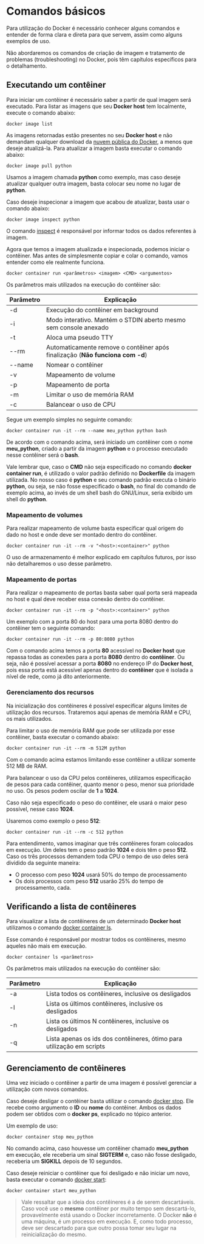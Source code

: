 # Comandos básicos

Para utilização do Docker é necessário conhecer alguns comandos e entender de forma clara e direta para que servem, assim como alguns exemplos de uso.

Não abordaremos os comandos de criação de imagem e tratamento de problemas (troubleshooting) no Docker, pois têm capítulos específicos para o detalhamento.

## Executando um contêiner

Para iniciar um contêiner é necessário saber a partir de qual imagem será executado. Para listar as imagens que seu **Docker host** tem localmente, execute o comando abaixo:

```
docker image list
```

As imagens retornadas estão presentes no seu **Docker host** e não demandam qualquer download da [nuvem pública do Docker](https://hub.docker.com), a menos que deseje atualizá-la. Para atualizar a imagem basta executar o comando abaixo:

```
docker image pull python
```

Usamos a imagem chamada **python** como exemplo, mas caso deseje atualizar qualquer outra imagem, basta colocar seu nome no lugar de **python**.

Caso deseje inspecionar a imagem que acabou de atualizar, basta usar o comando abaixo:

```
docker image inspect python
```
O comando [inspect](https://docs.docker.com/engine/reference/commandline/inspect/) é responsável por informar todos os dados referentes à imagem.

Agora que temos a imagem atualizada e inspecionada, podemos iniciar o contêiner. Mas antes de simplesmente copiar e colar o comando, vamos entender como ele realmente funciona.

```
docker container run <parâmetros> <imagem> <CMD> <argumentos>
```

Os parâmetros mais utilizados na execução do contêiner são:

|Parâmetro   | Explicação                                                                   |
|------------|------------------------------------------------------------------------------|
|-d          | Execução do contêiner em background                                          |
|-i          | Modo interativo. Mantém o STDIN aberto mesmo sem console anexado             |
|-t          | Aloca uma pseudo TTY                                                         |
|--rm        | Automaticamente remove o contêiner após finalização (**Não funciona com -d**) |
|--name      | Nomear o contêiner                                                           |
|-v          | Mapeamento de volume                                                         |
|-p          | Mapeamento de porta                                                           |
|-m          | Limitar o uso de memória RAM                                                 |
|-c          | Balancear o uso de CPU                                                       |

Segue um exemplo simples no seguinte comando:

```
docker container run -it --rm --name meu_python python bash
```
De acordo com o comando acima, será iniciado um contêiner com o nome **meu_python**, criado a partir da imagem **python** e o processo executado nesse contêiner será o **bash**.

Vale lembrar que, caso o **CMD** não seja especificado no comando **docker container run**, é utilizado o valor padrão definido no **Dockerfile** da imagem utilizada. No nosso caso é **python** e seu comando padrão executa o binário **python**, ou seja, se não fosse especificado o **bash**, no final do comando de exemplo acima, ao invés de um shell bash do GNU/Linux, seria exibido um shell do **python**.

### Mapeamento de volumes

Para realizar mapeamento de volume basta especificar qual origem do dado no host e onde deve ser montado dentro do contêiner.

```
docker container run -it --rm -v "<host>:<container>" python
```
O uso de armazenamento é melhor explicado em capítulos futuros, por isso não detalharemos o uso desse parâmetro.

### Mapeamento de portas

Para realizar o mapeamento de portas basta saber qual porta será mapeada no host e qual deve receber essa conexão dentro do contêiner.

```
docker container run -it --rm -p "<host>:<container>" python
```
Um exemplo com a porta 80 do host para uma porta 8080 dentro do contêiner tem o seguinte comando:

```
docker container run -it --rm -p 80:8080 python
```

Com o comando acima temos a porta **80** acessível no **Docker host** que repassa todas as conexões para a porta **8080** dentro do **contêiner**. Ou seja, não é possível acessar a porta **8080** no endereço IP do **Docker host**, pois essa porta está acessível apenas dentro do **contêiner** que é isolada a nível de rede, como já dito anteriormente.

### Gerenciamento dos recursos

Na inicialização dos contêineres é possível especificar alguns limites de utilização dos recursos. Trataremos aqui apenas de memória RAM e CPU, os mais utilizados.

Para limitar o uso de memória RAM que pode ser utilizada por esse contêiner, basta executar o comando abaixo:

```
docker container run -it --rm -m 512M python
```

Com o comando acima estamos limitando esse contêiner a utilizar somente 512 MB de RAM.

Para balancear o uso da CPU pelos contêineres, utilizamos especificação de pesos para cada contêiner, quanto menor o peso, menor sua prioridade no uso. Os pesos podem oscilar de **1** a **1024**.

Caso não seja especificado o peso do contêiner, ele usará o maior peso possível, nesse caso **1024**.

Usaremos como exemplo o peso **512**:

```
docker container run -it --rm -c 512 python
```

Para entendimento, vamos imaginar que três contêineres foram colocados em execução. Um deles tem o peso padrão **1024** e dois têm o peso **512**. Caso os três processos demandem toda CPU o tempo de uso deles será dividido da seguinte maneira:

* O processo com peso **1024** usará 50% do tempo de processamento
* Os dois processos com peso **512** usarão 25% do tempo de processamento, cada.

## Verificando a lista de contêineres

Para visualizar a lista de contêineres de um determinado **Docker host** utilizamos o comando [docker container ls](https://docs.docker.com/engine/reference/commandline/container_ls/).

Esse comando é responsável por mostrar todos os contêineres, mesmo aqueles não mais em execução.

```
docker container ls <parâmetros>
```

Os parâmetros mais utilizados na execução do contêiner são:

|Parâmetro   | Explicação|  
|-----------|------------|
|-a | Lista todos os contêineres, inclusive os desligados|
|-l | Lista os últimos contêineres, inclusive os desligados|
|-n | Lista os últimos N contêineres,  inclusive os desligados|
|-q | Lista apenas os ids dos contêineres, ótimo para utilização em scripts|

## Gerenciamento de contêineres

Uma vez iniciado o contêiner a partir de uma imagem é possível gerenciar a utilização com novos comandos.

Caso deseje desligar o contêiner basta utilizar o comando [docker stop](https://docs.docker.com/engine/reference/commandline/stop/). Ele recebe como argumento o **ID** ou **nome** do contêiner. Ambos os dados podem ser obtidos com o **docker ps**, explicado no tópico anterior.

Um exemplo de uso:

```
docker container stop meu_python
```

No comando acima, caso houvesse um contêiner chamado **meu_python** em execução, ele receberia um sinal **SIGTERM** e, caso não fosse desligado, receberia um **SIGKILL** depois de 10 segundos.

Caso deseje reiniciar o contêiner que foi desligado e não iniciar um novo, basta executar o comando [docker start](https://docs.docker.com/engine/reference/commandline/start/):

```
docker container start meu_python
```

> Vale ressaltar que a ideia dos contêineres é a de serem descartáveis. Caso você use o **mesmo** contêiner por muito tempo sem descartá-lo, provavelmente está usando o Docker incorretamente.
> O Docker **não** é uma máquina, é um processo em execução. E, como todo processo, deve ser descartado para que outro possa tomar seu lugar na reinicialização do mesmo.
